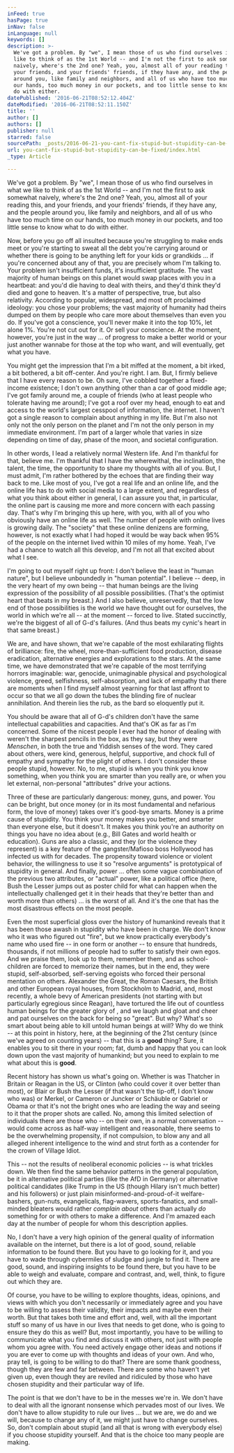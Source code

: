 ```yaml
---
inFeed: true
hasPage: true
inNav: false
inLanguage: null
keywords: []
description: >-
  We've got a problem. By "we", I mean those of us who find ourselves in what we
  like to think of as the 1st World -- and I'm not the first to ask somewhat
  naively, where's the 2nd one? Yeah, you, almost all of your reading this, and
  your friends, and your friends' friends, if they have any, and the people
  around you, like family and neighbors, and all of us who have too much time on
  our hands, too much money in our pockets, and too little sense to know what to
  do with either.
datePublished: '2016-06-21T08:52:12.404Z'
dateModified: '2016-06-21T08:52:11.150Z'
title: ''
author: []
authors: []
publisher: null
starred: false
sourcePath: _posts/2016-06-21-you-cant-fix-stupid-but-stupidity-can-be-fixed.md
url: you-cant-fix-stupid-but-stupidity-can-be-fixed/index.html
_type: Article

---
```

We've got a problem. By "we", I mean those of us who find ourselves in what we like to think of as the 1st World -- and I'm not the first to ask somewhat naively, where's the 2nd one? Yeah, you, almost all of your reading this, and your friends, and your friends' friends, if they have any, and the people around you, like family and neighbors, and all of us who have too much time on our hands, too much money in our pockets, and too little sense to know what to do with either.

Now, before you go off all insulted because you're struggling to make ends meet or you're starting to sweat all the debt you're carrying around or whether there is going to be anything left for your kids or grandkids ... if you're concerned about any of that, you are precisely whom I'm talking to. Your problem isn't insufficient funds, it's insufficient gratitude. The vast majority of human beings on this planet would swap places with you in a heartbeat: and you'd die having to deal with theirs, and they'd think they'd died and gone to heaven. It's a matter of perspective, true, but also relativity. According to popular, widespread, and most oft proclaimed ideology: you chose your problems; the vast majority of humanity had theirs dumped on them by people who care more about themselves than even you do. If you've got a conscience, you'll never make it into the top 10%, let alone 1%. You're not cut out for it. Or sell your conscience. At the moment, however, you're just in the way ... of progress to make a better world or your just another wannabe for those at the top who want, and will eventually, get what you have.

You might get the impression that I'm a bit miffed at the moment, a bit irked, a bit bothered, a bit off-center. And you're right. I am. But, I firmly believe that I have every reason to be. Oh sure, I've cobbled together a fixed-income existence; I don't own anything other than a car of good middle age; I've got family around me, a couple of friends (who at least people who tolerate having me around); I've got a roof over my head, enough to eat and access to the world's largest cesspool of information, the internet. I haven't got a single reason to complain about anything in my life. But I'm also not only not the only person on the planet and I'm not the only person in my immediate environment. I'm part of a larger whole that varies in size depending on time of day, phase of the moon, and societal configuration.

In other words, I lead a relatively normal Western life. And I'm thankful for that, believe me. I'm thankful that I have the wherewithal, the inclination, the talent, the time, the opportunity to share my thoughts with all of you. But, I must admit, I'm rather bothered by the echoes that are finding their way back to me. Like most of you, I've got a real life and an online life, and the online life has to do with social media to a large extent, and regardless of what you think about either in general, I can assure you that, in particular, the online part is causing me more and more concern with each passing day. That's why I'm bringing this up here, with you, with all of you who obviously have an online life as well. The number of people with online lives is growing daily. The "society" that these online denizens are forming, however, is not exactly what I had hoped it would be way back when 95% of the people on the internet lived within 10 miles of my home. Yeah, I've had a chance to watch all this develop, and I'm not all that excited about what I see.

I'm going to out myself right up front: I don't believe the least in "human nature", but I believe unboundedly in "human potential". I believe -- deep, in the very heart of my own being -- that human beings are the living expression of the possibility of all possible possibilities. (That's the optimist heart that beats in my breast.) And I also believe, unreservedly, that the low end of those possibilities is the world we have thought out for ourselves, the world in which we're all -- at the moment -- forced to live. Stated succinctly, we're the biggest of all of G-d's failures. (And thus beats my cynic's heart in that same breast.)

We are, and have shown, that we're capable of the most exhilarating flights of brilliance: fire, the wheel, more-than-sufficient food production, disease eradication, alternative energies and explorations to the stars. At the same time, we have demonstrated that we're capable of the most terrifying horrors imaginable: war, genocide, unimaginable physical and psychological violence, greed, selfishness, self-absorption, and lack of empathy that there are moments when I find myself almost yearning for that last affront to occur so that we all go down the tubes the blinding fire of nuclear annihilation. And therein lies the rub, as the bard so eloquently put it.

You should be aware that all of G-d's children don't have the same intellectual capabilities and capacities. And that's OK as far as I'm concerned. Some of the nicest people I ever had the honor of dealing with weren't the sharpest pencils in the box, as they say, but they were _Menschen_, in both the true and Yiddish senses of the word. They cared about others, were kind, generous, helpful, supportive, and chock full of empathy and sympathy for the plight of others. I don't consider these people stupid, however. No, to me, stupid is when you think you know something, when you think you are smarter than you really are, or when you let external, non-personal "attributes" drive your actions. 

Three of these are particularly dangerous: money, guns, and power. You can be bright, but once money (or in its most fundamental and nefarious form, the love of money) takes over it's good-bye smarts. Money is a prime cause of stupidity. You think your money makes you better, and smarter than everyone else, but it doesn't. It makes you think you're an authority on things you have no idea about (e.g., Bill Gates and world health or education). Guns are also a classic, and they (or the violence they represent) is a key feature of the gangster/Mafioso boss Hollywood has infected us with for decades. The propensity toward violence or violent behavior, the willingness to use it so "resolve arguments" is prototypical of stupidity in general. And finally, power ... often some vague combination of the previous two attributes, or "actual" power, like a political office (here, Bush the Lesser jumps out as poster child for what can happen when the intellectually challenged get it in their heads that they're better than and worth more than others) ... is the worst of all. And it's the one that has the most disastrous effects on the most people.

Even the most superficial gloss over the history of humankind reveals that it has been those awash in stupidity who have been in charge. We don't know who it was who figured out "fire", but we know practically everybody's name who used fire -- in one form or another -- to ensure that hundreds, thousands, if not millions of people had to suffer to satisfy their own egos. And we praise them, look up to them, remember them, and as school-children are forced to memorize their names, but in the end, they were stupid, self-absorbed, self-serving egoists who forced their personal mentation on others. Alexander the Great, the Roman Caesars, the British and other European royal houses, from Stockholm to Madrid, and, most recently, a whole bevy of American presidents (not starting with but particularly egregious since Reagan), have tortured the life out of countless human beings for the greater glory of , and we laugh and gloat and cheer and pat ourselves on the back for being so "great". But why? What's so smart about being able to kill untold human beings at will? Why do we think -- at this point in history, here, at the beginning of the 21st century (since we've agreed on counting years) -- that this is a **good** thing? Sure, it enables you to sit there in your room; fat, dumb and happy that you can look down upon the vast majority of humankind; but you need to explain to me what about this is **good**.

Recent history has shown us what's going on. Whether is was Thatcher in Britain or Reagan in the US, or Clinton (who could cover it over better than most), or Blair or Bush the Lesser (if that wasn't the tip-off, I don't know who was) or Merkel, or Cameron or Juncker or Schäuble or Gabriel or Obama or that it's not the bright ones who are leading the way and seeing to it that the proper shots are called. No, among this limited selection of individuals there are those who -- on their own, in a normal conversation -- would come across as half-way intelligent and reasonable, there seems to be the overwhelming propensity, if not compulsion, to blow any and all alleged inherent intelligence to the wind and strut forth as a contender for the crown of Village Idiot.

This -- not the results of neoliberal economic policies -- is what trickles down. We then find the same behavior patterns in the general population, be it in alternative political parties (like the AfD in Germany) or alternative political candidates (like Trump in the US (though Hilary isn't much better) and his followers) or just plain misinformed-and-proud-of-it welfare-bashers, gun-nuts, evangelicals, flag-wavers, sports-fanatics, and small-minded bleaters would rather _complain about_ others than actually _do_ something for or with others to make a difference. And I'm amazed each day at the number of people for whom this description applies.

No, I don't have a very high opinion of the general quality of information available on the internet, but there is a lot of good, sound, reliable information to be found there. But you have to go looking for it, and you have to wade through cybermiles of sludge and jungle to find it. There are good, sound, and inspiring insights to be found there, but you have to be able to weigh and evaluate, compare and contrast, and, well, think, to figure out which they are.

Of course, you have to be willing to explore thoughts, ideas, opinions, and views with which you don't necessarily or immediately agree and you have to be willing to assess their validity, their impacts and maybe even their worth. But that takes both time and effort and, well, with all the important stuff so many of us have in our lives that needs to get done, who is going to ensure they do this as well? But, most importantly, you have to be willing to communicate what you find and discuss it with others, not just with people whom you agree with. You need actively engage other ideas and notions if you are ever to come up with thoughts and ideas of your own. And who, pray tell, is going to be willing to do that? There are some thank goodness, though they are few and far between. There are some who haven't yet given up, even though they are reviled and ridiculed by those who have chosen stupidity and their particular way of life.

The point is that we don't have to be in the messes we're in. We don't have to deal with all the ignorant nonsense which pervades most of our lives. We don't have to allow stupidity to rule our lives ... but we are, we do and we will, because to change any of it, we might just have to change ourselves. So, don't complain about stupid (and all that is wrong with everybody else) if you choose stupidity yourself. And that is the choice too many people are making.